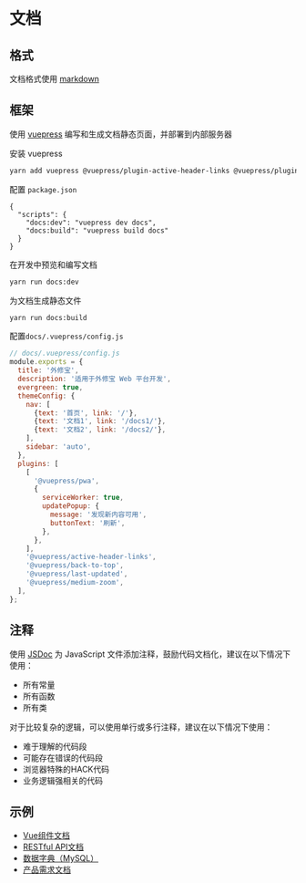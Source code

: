 # 文档

## 格式

文档格式使用 [markdown](https://daringfireball.net/projects/markdown/syntax)

## 框架
使用 [vuepress](https://vuepress.vuejs.org/zh/) 编写和生成文档静态页面，并部署到内部服务器

安装 vuepress

```bash
yarn add vuepress @vuepress/plugin-active-header-links @vuepress/plugin-back-to-top @vuepress/plugin-medium-zoom @vuepress/plugin-pwa -D
```

配置 `package.json`

```json{3,4}
{
  "scripts": {
    "docs:dev": "vuepress dev docs",
    "docs:build": "vuepress build docs"
  }
}
```

在开发中预览和编写文档

```bash
yarn run docs:dev
```

为文档生成静态文件

```bash
yarn run docs:build
```

配置`docs/.vuepress/config.js`

```js
// docs/.vuepress/config.js
module.exports = {
  title: '外修宝',
  description: '适用于外修宝 Web 平台开发',
  evergreen: true,
  themeConfig: {
    nav: [
      {text: '首页', link: '/'},
      {text: '文档1', link: '/docs1/'},
      {text: '文档2', link: '/docs2/'},
    ],
    sidebar: 'auto',
  },
  plugins: [
    [
      '@vuepress/pwa',
      {
        serviceWorker: true,
        updatePopup: {
          message: '发现新内容可用',
          buttonText: '刷新',
        },
      },
    ],
    '@vuepress/active-header-links',
    '@vuepress/back-to-top',
    '@vuepress/last-updated',
    '@vuepress/medium-zoom',
  ],
};
```

## 注释

使用 [JSDoc](https://jsdoc.app/) 为 JavaScript 文件添加注释，鼓励代码文档化，建议在以下情况下使用：

- 所有常量
- 所有函数
- 所有类

对于比较复杂的逻辑，可以使用单行或多行注释，建议在以下情况下使用：

- 难于理解的代码段
- 可能存在错误的代码段
- 浏览器特殊的HACK代码
- 业务逻辑强相关的代码

## 示例

- [Vue组件文档](example/vue-components/README.md)
- [RESTful API文档](example/restful-api/README.md)
- [数据字典（MySQL）](example/data-dictionary-mysql/README.md)
- [产品需求文档](example/product-requirements-document/README.md)
